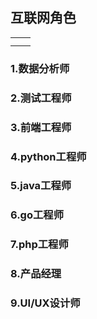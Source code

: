 
## 互联网角色

|     |     |
| --- | --- |
|     |     |
|     |     |


### 1.数据分析师
    
  
### 2.测试工程师

### 3.前端工程师

### 4.python工程师

### 5.java工程师

### 6.go工程师

### 7.php工程师

### 8.产品经理

### 9.UI/UX设计师
